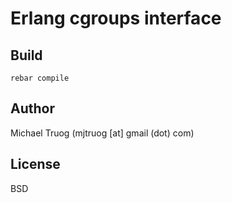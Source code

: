 Erlang cgroups interface
========================

Build
-----

    rebar compile

Author
------

Michael Truog (mjtruog [at] gmail (dot) com)

License
-------

BSD

